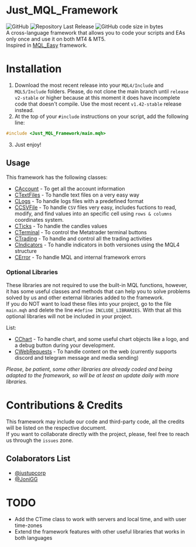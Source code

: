 # Just_MQL_Framework
![GitHub](https://img.shields.io/github/license/justupcorp/Just_MQL_Framework?color=blue)
![Repository Last Release](https://img.shields.io/github/v/release/justupcorp/Just_MQL_Framework?color=light_green)
![GitHub code size in bytes](https://img.shields.io/github/languages/code-size/justupcorp/Just_MQL_Framework?label=download%20size)
<br>
A cross-language framework that allows you to code your scripts and EAs only once and use it on both MT4 &amp; MT5. <br>
Inspired in [MQL_Easy](https://github.com/Denn1Ro/MQL_Easy) framework.

# Installation
1. Download the most recent release into your `MQL4/Include` and `MQL5/Include` folders. Please, do not clone the main branch until `release v2-stable` or higher because at this moment it does have incomplete code that doesn't compile. Use the most recent `v1.42-stable` release instead.
2. At the top of your `#include` instructions on your script, add the following line:
```cpp
#include <Just_MQL_Framework/main.mqh>
```
3. Just enjoy!

## Usage
This framework has the following classes:
- [CAccount](https://github.com/justupcorp/Just_MQL_Framework/wiki/CAccount) - To get all the account information
- [CTextFiles](https://github.com/justupcorp/Just_MQL_Framework/wiki/CTextFile) - To handle text files on a very easy way
- [CLogs](https://github.com/justupcorp/Just_MQL_Framework/wiki/CLogs) - To handle logs files with a predefined format
- [CCSVFile](https://github.com/justupcorp/Just_MQL_Framework/wiki/CCSVFile) - To handle `CSV` files very easy, includes fuctions to read, modify, and find values into an specific cell using `rows & columns` coordinates system.
- [CTicks](https://github.com/justupcorp/Just_MQL_Framework/wiki/CTicks) - To handle the candles values
- [CTerminal](https://github.com/justupcorp/Just_MQL_Framework/wiki/CTerminal) - To control the Metatrader terminal buttons
- [CTrading](https://github.com/justupcorp/Just_MQL_Framework/wiki/CTrading) - To handle and control all the trading activities
- [CIndicators](https://github.com/justupcorp/Just_MQL_Framework/wiki/CIndicators) - To handle indicators in both versiones using the MQL4 structure
- [CError](https://github.com/justupcorp/Just_MQL_Framework/wiki/CError) - To handle MQL and internal framework errors


### Optional Libraries
These libraries are not required to use the built-in MQL functions, however, it has some useful classes and methods that can help you to solve problems solved by us and other external libraries added to the framework. <br>
If you do NOT want to load these files into your project, go to the file `main.mqh` and delete the line `#define INCLUDE_LIBRARIES`. With that all this optional libraries will not be included in your project. <br>

List:
- [CChart](https://github.com/justupcorp/Just_MQL_Framework/wiki/CChart) - To handle chart, and some useful chart objects like a logo, and a debug button during your development.
- [CWebRequests](https://github.com/justupcorp/Just_MQL_Framework/wiki/CWebRequests) - To handle content on the web (currently supports discord and telegram message and media sending)

_Please, be patient, some other libraries are already coded and being adapted to the framework, so will be at least an update daily with more libraries._ <br>

# Contributions & Credits
This framework may include our code and third-party code, all the credits will be listed on the respective document. <br>
If you want to collaborate directly with the project, please, feel free to reach us through the `issues` zone.

## Colaborators List
- [@justupcorp](https://www.github.com/justupcorp)
- [@JoniGG](https://github.com/JoniGG)

# TODO
- Add the CTime class to work with servers and local time, and with user time-zones
- Extend the framework features with other useful libraries that works in both languages
